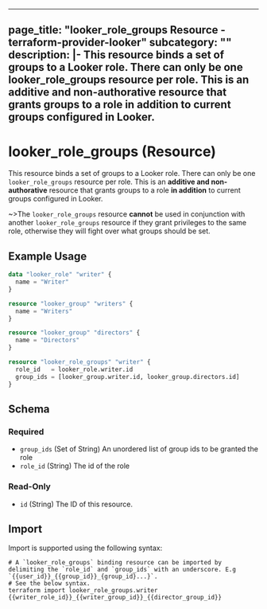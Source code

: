 
---
page_title: "looker_role_groups Resource - terraform-provider-looker"
subcategory: ""
description: |-
  This resource binds a set of groups to a Looker role. There can only be one looker_role_groups resource per role. This is an additive and non-authorative resource that grants groups to a role in addition to current groups configured in Looker.
---

# looker_role_groups (Resource)

This resource binds a set of groups to a Looker role. There can only be one `looker_role_groups` resource per role. This is an **additive and non-authorative** resource that grants groups to a role **in addition** to current groups configured in Looker.

~>The `looker_role_groups` resource **cannot** be used in conjunction with another `looker_role_groups` resource if they grant privileges to the same role, otherwise they will fight over what groups should be set.

## Example Usage

```terraform
data "looker_role" "writer" {
  name = "Writer"
}

resource "looker_group" "writers" {
  name = "Writers"
}

resource "looker_group" "directors" {
  name = "Directors"
}

resource "looker_role_groups" "writer" {
  role_id   = looker_role.writer.id
  group_ids = [looker_group.writer.id, looker_group.directors.id]
}
```

<!-- schema generated by tfplugindocs -->
## Schema

### Required

- `group_ids` (Set of String) An unordered list of group ids to be granted the role
- `role_id` (String) The id of the role

### Read-Only

- `id` (String) The ID of this resource.

## Import

Import is supported using the following syntax:

```shell
# A `looker_role_groups` binding resource can be imported by delimiting the `role_id` and `group_ids` with an underscore. E.g `{{user_id}}_{{group_id}}_{group_id}...}`. 
# See the below syntax. 
terraform import looker_role_groups.writer {{writer_role_id}}_{{writer_group_id}}_{{director_group_id}}
```
